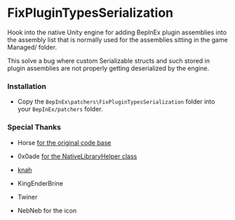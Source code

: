 # FixPluginTypesSerialization

Hook into the native Unity engine for adding BepInEx plugin assemblies into the assembly list that is normally used for the assemblies sitting in the game Managed/ folder.

This solve a bug where custom Serializable structs and such stored in plugin assemblies are not properly getting deserialized by the engine.

### Installation

- Copy the `BepInEx\patchers\FixPluginTypesSerialization` folder into your `BepInEx/patchers` folder.

### Special Thanks

- Horse [for the original code base](https://github.com/BepInEx/BepInEx.Debug/tree/master/src/MirrorInternalLogs)

- 0x0ade [for the NativeLibraryHelper class](https://github.com/0x0ade/MidiToMGBA/blob/master/src/DynamicDll.cs)

- [knah](https://github.com/knah/Il2CppAssemblyUnhollower/)

- KingEnderBrine

- Twiner

- NebNeb for the icon